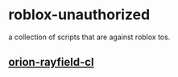 # roblox-unauthorized

a collection of scripts that are against roblox tos.

## [orion-rayfield-cl](https://github.com/dumpstring/roblox-unauthorized/tree/main/orion-rayfield-cl)
